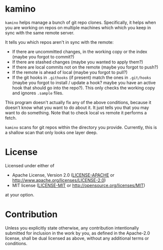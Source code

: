 # kamino

`kamino` helps manage a bunch of git repo clones. Specifically, it helps when you are working on repos on multiple
machines which which you keep in sync with the same remote server.

It tells you which repos aren't in sync with the remote:
- If there are uncommitted changes, in the working copy or the index (maybe you forgot to commit?)
- If there are stashed changes (maybe you wanted to apply them?)
- If there are local commits not on the remote (maybe you forgot to push?)
- If the remote is ahead of local (maybe you forgot to pull?)
- If the git hooks in `.githooks` (if present) match the ones in `.git/hooks` (maybe you forgot to install / update a hook? maybe you have an active hook that should go into the repo?). This only checks the working copy and ignores `.sample` files.

This program doesn't actually fix any of the above conditions, because it doesn't know what you want to do about it. It just tells you that you may want to do something. Note that to check local vs remote it performs a fetch.

`kamino` scans for git repos within the directory you provide. Currently, this is a shallow scan that only looks one layer deep.

# License

Licensed under either of

 * Apache License, Version 2.0
   ([LICENSE-APACHE](LICENSE-APACHE) or http://www.apache.org/licenses/LICENSE-2.0)
 * MIT license
   ([LICENSE-MIT](LICENSE-MIT) or http://opensource.org/licenses/MIT)

at your option.

# Contribution

Unless you explicitly state otherwise, any contribution intentionally submitted
for inclusion in the work by you, as defined in the Apache-2.0 license, shall be
dual licensed as above, without any additional terms or conditions.
